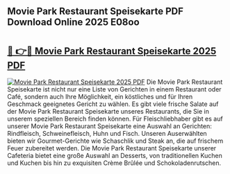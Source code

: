 ## Movie Park Restaurant Speisekarte PDF Download Online 2025 E08oo

# <h2><a href="http://gcaze9i.nevu.top/?p=Movie+Park+Restaurant+Speisekarte">🔗 👉🔴 Movie Park Restaurant Speisekarte 2025 PDF</a></h2>

[![Movie Park Restaurant Speisekarte 2025 PDF](https://i.imgur.com/dBaPXMq.png)](http://gcaze9i.nevu.top/?p=Movie+Park+Restaurant+Speisekarte)
Die Movie Park Restaurant Speisekarte ist nicht nur eine Liste von Gerichten in einem Restaurant oder Café, sondern auch Ihre Möglichkeit, ein köstliches und für Ihren Geschmack geeignetes Gericht zu wählen. Es gibt viele frische Salate auf der Movie Park Restaurant Speisekarte unseres Restaurants, die Sie in unserem speziellen Bereich finden können. Für Fleischliebhaber gibt es auf unserer Movie Park Restaurant Speisekarte eine Auswahl an Gerichten: Rindfleisch, Schweinefleisch, Huhn und Fisch. Unseren Auserwählten bieten wir Gourmet-Gerichte wie Schaschlik und Steak an, die auf frischem Feuer zubereitet werden. Die Movie Park Restaurant Speisekarte unserer Cafeteria bietet eine große Auswahl an Desserts, von traditionellen Kuchen und Kuchen bis hin zu exquisiten Crème Brûlée und Schokoladenrutschen.
